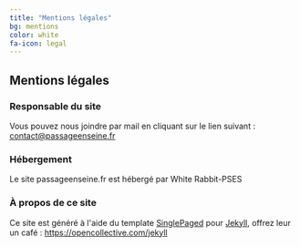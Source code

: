 ```yaml
---
title: "Mentions légales"
bg: mentions
color: white
fa-icon: legal
---
```


## Mentions légales

### Responsable du site

Vous pouvez nous joindre par mail en cliquant sur le lien suivant : [contact@passageenseine.fr](mailto:contact@passageenseine.fr)

### Hébergement

<!-- Le site passageenseine.org est hébergé par [Bearstech](https://bearstech.com) -->

Le site passageenseine.fr est hébergé par White Rabbit-PSES

### À propos de ce site

Ce site est généré à l'aide du template [SinglePaged](https://github.com/t413/SinglePaged) pour [Jekyll](https://jekyllrb.com/), offrez leur un café : https://opencollective.com/jekyll
